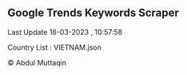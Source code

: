 

## Google Trends Keywords Scraper 
 
Last Update 18-03-2023 , 10:57:58

Country List :
VIETNAM.json



© Abdul Muttaqin 
